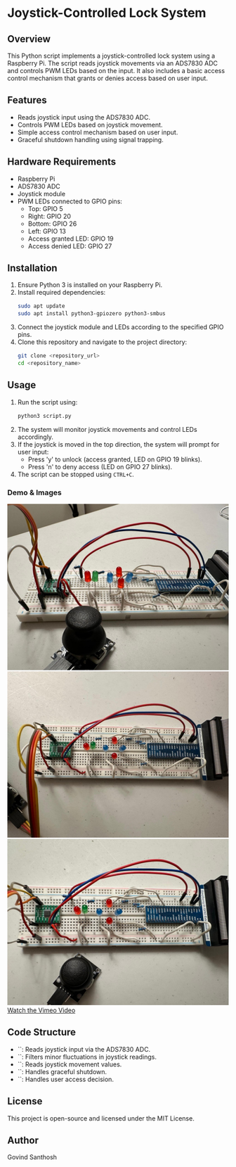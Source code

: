 # Joystick-Controlled Lock System

## Overview

This Python script implements a joystick-controlled lock system using a Raspberry Pi. The script reads joystick movements via an ADS7830 ADC and controls PWM LEDs based on the input. It also includes a basic access control mechanism that grants or denies access based on user input.

## Features

- Reads joystick input using the ADS7830 ADC.
- Controls PWM LEDs based on joystick movement.
- Simple access control mechanism based on user input.
- Graceful shutdown handling using signal trapping.

## Hardware Requirements

- Raspberry Pi
- ADS7830 ADC
- Joystick module
- PWM LEDs connected to GPIO pins:
  - Top: GPIO 5
  - Right: GPIO 20
  - Bottom: GPIO 26
  - Left: GPIO 13
  - Access granted LED: GPIO 19
  - Access denied LED: GPIO 27

## Installation

1. Ensure Python 3 is installed on your Raspberry Pi.
2. Install required dependencies:
   ```sh
   sudo apt update
   sudo apt install python3-gpiozero python3-smbus
   ```
3. Connect the joystick module and LEDs according to the specified GPIO pins.
4. Clone this repository and navigate to the project directory:
   ```sh
   git clone <repository_url>
   cd <repository_name>
   ```

## Usage

1. Run the script using:
   ```sh
   python3 script.py
   ```
2. The system will monitor joystick movements and control LEDs accordingly.
3. If the joystick is moved in the top direction, the system will prompt for user input:
   - Press 'y' to unlock (access granted, LED on GPIO 19 blinks).
   - Press 'n' to deny access (LED on GPIO 27 blinks).
4. The script can be stopped using `CTRL+C`.

### Demo & Images
![Image1](shambu/videos-images/image1.jpg)
![Image1](shambu/videos-images/image2.jpg)
![Image1](shambu/videos-images/image3.jpg)
[Watch the Vimeo Video](https://vimeo.com/1059506181?share=copy#t=0)





## Code Structure

- ``: Reads joystick input via the ADS7830 ADC.
- ``: Filters minor fluctuations in joystick readings.
- ``: Reads joystick movement values.
- ``: Handles graceful shutdown.
- ``: Handles user access decision.

## License

This project is open-source and licensed under the MIT License.

## Author

Govind Santhosh


